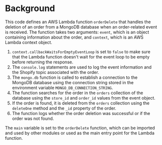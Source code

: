 # Background

This code defines an AWS Lambda function `orderDelete` that handles the deletion of an order from a MongoDB database when an order-related event is received. The function takes two arguments: `event`, which is an object containing information about the order, and `context`, which is an AWS Lambda context object.

1.  `context.callbackWaitsForEmptyEventLoop` is set to `false` to make sure that the Lambda function doesn't wait for the event loop to be empty before returning the response.
2.  The `console.log` statements are used to log the event information and the Shopify topic associated with the order.
3.  The `mongo.db` function is called to establish a connection to the MongoDB database using the connection string stored in the environment variable `MONGO_DB_CONNECTION_STRING`.
4.  The function searches for the order in the `orders` collection of the database using the `store_id` and `order_id` values from the event object.
5.  If the order is found, it is deleted from the `orders` collection using the `deleteOne` method and the `_id` property of the order.
6.  The function logs whether the order deletion was successful or if the order was not found.

The `main` variable is set to the `orderDelete` function, which can be imported and used by other modules or used as the main entry point for the Lambda function.